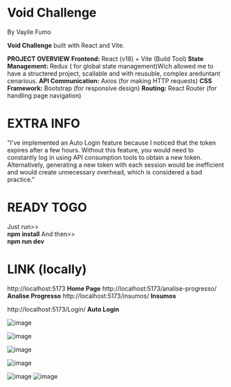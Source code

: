 # Void Challenge
By Vayile Fumo

**Void Challenge** built with React and Vite.

**PROJECT OVERVIEW**
**Frontend:** React (v18) + Vite (Build Tool)
**State Management:** Redux ( for global state management)Wich allowed me to have a structered project, scallable and with reusuble, complex areduntant cenarious.
**API Communication:** Axios (for making HTTP requests)
**CSS Framework:** Bootstrap (for responsive design)
**Routing:** React Router (for handling page navigation)

# EXTRA INFO
"I've implemented an Auto Login feature because I noticed that the token expires after a few hours. Without this feature, you would need to constantly log in using API consumption tools to obtain a new token. Alternatively, generating a new token with each session would be inefficient and would create unnecessary overhead, which is considered a bad practice."

# READY TOGO
Just run>>  
**npm install**
And then>>  
**npm run dev**

# LINK (locally)
http://localhost:5173 **Home Page**
http://localhost:5173/analise-progresso/ **Analise Progresso**
http://localhost:5173/insumos/ **Insumos**

http://localhost:5173/Login/ **Auto Login**


![image](https://github.com/user-attachments/assets/b1c48aff-bcba-42a0-b2b8-479cef66ad95)

![image](https://github.com/user-attachments/assets/550a7380-f872-4390-97b4-bd5e1f169e38)

![image](https://github.com/user-attachments/assets/69167193-500b-41bd-8f1e-c2e1baa2b2dd)

![image](https://github.com/user-attachments/assets/7ee0d24c-7dd3-43ef-83b4-124083edab49)






![image](https://github.com/user-attachments/assets/11410fe3-f854-4848-abef-3abaf8954bb7)
![image](https://github.com/user-attachments/assets/a6696d20-c24a-46aa-b552-83970bf50743)


